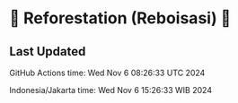 
# 🌳 Reforestation (Reboisasi) 🌲

## Last Updated

GitHub Actions time: Wed Nov  6 08:26:33 UTC 2024

Indonesia/Jakarta time: Wed Nov  6 15:26:33 WIB 2024

